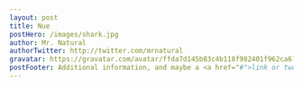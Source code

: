 ```yaml
---
layout: post
title: Nue 
postHero: /images/shark.jpg
author: Mr. Natural 
authorTwitter: http://twitter.com/mrnatural
gravatar: https://gravatar.com/avatar/ffda7d145b83c4b118f982401f962ca6?s=150
postFooter: Additional information, and maybe a <a href="#">link or two</a>
---
```

